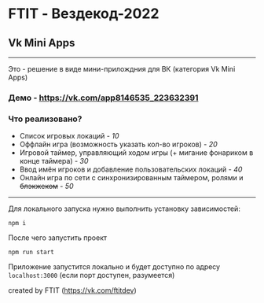 # FTIT - Вездекод-2022

## Vk Mini Apps

----

Это - решение в виде мини-прилождния для ВК (категория Vk Mini Apps)

### Демо - https://vk.com/app8146535_223632391

### Что реализовано?  
- Список игровых локаций - *10*
- Оффлайн игра (возможность указать кол-во игроков) - *20*
- Игровой таймер, управляющий ходом игры (+ мигание фонариком в конце таймера) - *30*
- Ввод имён игроков и добавление пользовательских локаций - *40*
- Онлайн игра по сети с синхронизированным таймером, ролями и ~~блэкжеком~~ - *50*

---


Для локального запуска нужно выполнить установку зависимостей: 
```
npm i
```

После чего запустить проект

```
npm run start
```

Приложение запустится локально и будет доступно по адресу `localhost:3000` (если порт доступен, разумеется)

  
  
  
  
created by FTIT (https://vk.com/ftitdev)
